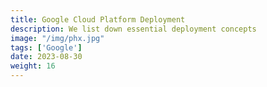 ```yaml
---
title: Google Cloud Platform Deployment
description: We list down essential deployment concepts 
image: "/img/phx.jpg"
tags: ['Google']
date: 2023-08-30
weight: 16
---
```

